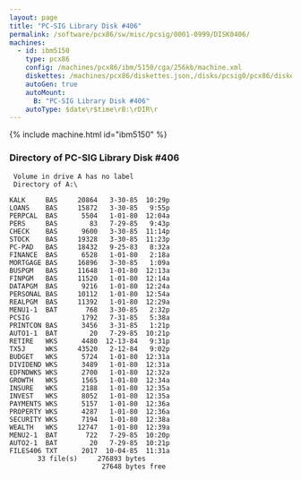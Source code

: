 ```yaml
---
layout: page
title: "PC-SIG Library Disk #406"
permalink: /software/pcx86/sw/misc/pcsig/0001-0999/DISK0406/
machines:
  - id: ibm5150
    type: pcx86
    config: /machines/pcx86/ibm/5150/cga/256kb/machine.xml
    diskettes: /machines/pcx86/diskettes.json,/disks/pcsig0/pcx86/diskettes.json
    autoGen: true
    autoMount:
      B: "PC-SIG Library Disk #406"
    autoType: $date\r$time\rB:\rDIR\r
---
```


{% include machine.html id="ibm5150" %}

### Directory of PC-SIG Library Disk #406

     Volume in drive A has no label
     Directory of A:\

    KALK     BAS     20864   3-30-85  10:29p
    LOANS    BAS     15872   3-30-85   9:55p
    PERPCAL  BAS      5504   1-01-80  12:04a
    PERS     BAS        83   7-29-85   9:43p
    CHECK    BAS      9600   3-30-85  11:14p
    STOCK    BAS     19328   3-30-85  11:23p
    PC-PAD   BAS     18432   9-25-83   8:32a
    FINANCE  BAS      6528   1-01-80   2:18a
    MORTGAGE BAS     16896   3-30-85   1:09a
    BUSPGM   BAS     11648   1-01-80  12:13a
    FINPGM   BAS     11520   1-01-80  12:14a
    DATAPGM  BAS      9216   1-01-80  12:24a
    PERSONAL BAS     10112   1-01-80  12:54a
    REALPGM  BAS     11392   1-01-80  12:29a
    MENU1-1  BAT       768   3-30-85   2:32p
    PCSIG             1792   7-31-85   5:38a
    PRINTCON BAS      3456   3-31-85   1:21p
    AUTO1-1  BAT        20   7-29-85  10:21p
    RETIRE   WKS      4480  12-13-84   9:31p
    TX5J     WKS     43520   2-12-84   9:02p
    BUDGET   WKS      5724   1-01-80  12:31a
    DIVIDEND WKS      3489   1-01-80  12:31a
    EDFNDWKS WKS      2700   1-01-80  12:32a
    GROWTH   WKS      1565   1-01-80  12:34a
    INSURE   WKS      2188   1-01-80  12:35a
    INVEST   WKS      8052   1-01-80  12:35a
    PAYMENTS WKS      5157   1-01-80  12:36a
    PROPERTY WKS      4287   1-01-80  12:36a
    SECURITY WKS      7194   1-01-80  12:38a
    WEALTH   WKS     12747   1-01-80  12:39a
    MENU2-1  BAT       722   7-29-85  10:20p
    AUTO2-1  BAT        20   7-29-85  10:21p
    FILES406 TXT      2017  10-04-85  11:31a
           33 file(s)     276893 bytes
                           27648 bytes free
